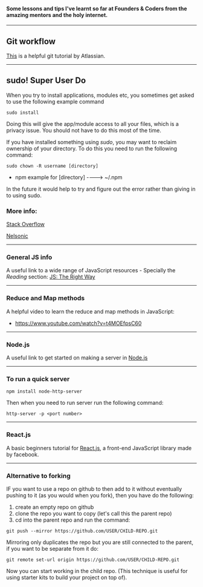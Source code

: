 #### Some lessons and tips I've learnt so far at Founders & Coders from the amazing mentors and the holy internet.

--------
## Git workflow
[This](https://www.atlassian.com/git/tutorials/comparing-workflows/feature-branch-workflow) is a helpful git tutorial by Atlassian.

--------
## sudo! Super User Do

When you try to install applications, modules etc, you sometimes get asked to use the following example command
```
sudo install
```
Doing this will give the app/module access to all your files, which is a privacy issue. You should not have to do this most of the time. 

If you have installed something using *sudo*, you may want to reclaim ownership of your directory. To do this you need to run the following command:
```
sudo chown -R username [directory]
```

* npm example for [directory] ----> ~/.npm

In the future it would help to try and figure out the error rather than giving in to using sudo. 

### More info:
[Stack Overflow](http://stackoverflow.com/questions/16151018/npm-throws-error-without-sudo/16151707#16151707)

[Nelsonic](https://github.com/nelsonic)


--------
### General JS info
A useful link to a wide range of JavaScript resources - Specially the *Reading* section:
[JS: The Right Way](http://jstherightway.org/#reading)

--------
### Reduce and Map methods
A helpful video to learn the reduce and map methods in JavaScript:
* https://www.youtube.com/watch?v=t4MOEfpsC60

--------

### Node.js
A useful link to get started on making a server in [Node.js](http://blog.kevinchisholm.com/javascript/node-js/making-a-simple-http-server-with-node-js-part-ii/)


--------
### To run a quick server

```
npm install node-http-server
```
Then when you need to run server run the following command:

```
http-server -p <port number>
```

--------

### React.js
A basic beginners tutorial for [React.js](https://scotch.io/tutorials/learning-react-getting-started-and-concepts), a front-end JavaScript library made by facebook.


-------
### Alternative to forking

IF you want to use a repo on github to then add to it without eventually pushing to it (as you would when you fork), then you have do the following: 

1. create an empty repo on github
2. clone the repo you want to copy (let's call this the parent repo)
3. cd into the parent repo and run the command:

```
git push --mirror https://github.com/USER/CHILD-REPO.git 
```
Mirroring only duplicates the repo but you are still connected to the parent, if you want to be separate from it do:
```
git remote set-url origin https://github.com/USER/CHILD-REPO.git
```

Now you can start working in the child repo. (This technique is useful for using starter kits to build your project on top of).
